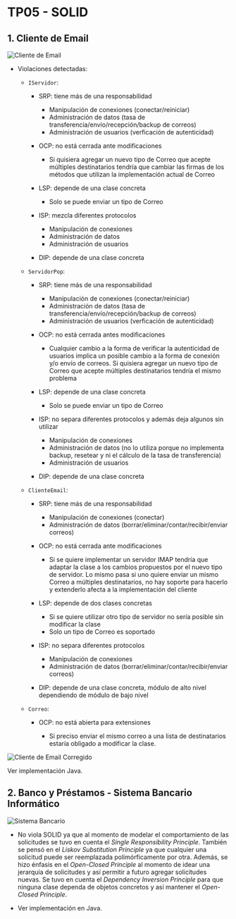 # TP05 - SOLID

## 1. Cliente de Email

![Cliente de Email](uml-01-cliente-de-email.png)

- Violaciones detectadas:

  - `IServidor`:

    - SRP: tiene más de una responsabilidad

      - Manipulación de conexiones (conectar/reiniciar)
      - Administración de datos (tasa de transferencia/envío/recepción/backup de correos)
      - Administración de usuarios (verficación de autenticidad)

    - OCP: no está cerrada ante modificaciones

      - Si quisiera agregar un nuevo tipo de Correo que acepte múltiples destinatarios tendría que cambiar las firmas de los métodos que utilizan la implementación actual de Correo

    - LSP: depende de una clase concreta

      - Solo se puede enviar un tipo de Correo

    - ISP: mezcla diferentes protocolos

      - Manipulación de conexiones
      - Administración de datos
      - Administración de usuarios

    - DIP: depende de una clase concreta

  - `ServidorPop`:

    - SRP: tiene más de una responsabilidad

      - Manipulación de conexiones (conectar/reiniciar)
      - Administración de datos (tasa de transferencia/envío/recepción/backup de correos)
      - Administración de usuarios (verficación de autenticidad)

    - OCP: no está cerrada antes modificaciones

      - Cualquier cambio a la forma de verificar la autenticidad de usuarios implica un posible cambio a la forma de conexión y/o envío de correos. Si quisiera agregar un nuevo tipo de Correo que acepte múltiples destinatarios tendría el mismo problema

    - LSP: depende de una clase concreta

      - Solo se puede enviar un tipo de Correo

    - ISP: no separa diferentes protocolos y además deja algunos sin utilizar

      - Manipulación de conexiones
      - Administración de datos (no lo utiliza porque no implementa backup, resetear y ni el cálculo de la tasa de transferencia)
      - Administración de usuarios

    - DIP: depende de una clase concreta

  - `ClienteEmail`:

    - SRP: tiene más de una responsabilidad

      - Manipulación de conexiones (conectar)
      - Administración de datos (borrar/eliminar/contar/recibir/enviar correos)

    - OCP: no está cerrada ante modificaciones

      - Si se quiere implementar un servidor IMAP tendría que adaptar la clase a los cambios propuestos por el nuevo tipo de servidor. Lo mismo pasa si uno quiere enviar un mismo Correo a múltiples destinatarios, no hay soporte para hacerlo y extenderlo afecta a la implementación del cliente

    - LSP: depende de dos clases concretas

      - Si se quiere utilizar otro tipo de servidor no sería posible sin modificar la clase
      - Solo un tipo de Correo es soportado

    - ISP: no separa diferentes protocolos

      - Manipulación de conexiones
      - Administración de datos (borrar/eliminar/contar/recibir/enviar correos)

    - DIP: depende de una clase concreta, módulo de alto nivel dependiendo de módulo de bajo nivel

  - `Correo`:

    - OCP: no está abierta para extensiones

      - Si preciso enviar el mismo correo a una lista de destinatarios estaría obligado a modificar la clase.

![Cliente de Email Corregido](uml-01-cliente-de-email-corregido.png)

Ver implementación Java.

## 2. Banco y Préstamos - Sistema Bancario Informático

![Sistema Bancario](uml-02-sistema-bancario.png)

- No viola SOLID ya que al momento de modelar el comportamiento de las solicitudes se tuvo en cuenta el _Single Responsibility Principle_. También se pensó en el _Liskov Substitution Principle_ ya que cualquier una solicitud puede ser reemplazada polimórficamente por otra. Además, se hizo énfasis en el _Open-Closed Principle_ al momento de idear una jerarquía de solicitudes y así permitir a futuro agregar solicitudes nuevas. Se tuvo en cuenta el _Dependency Inversion Principle_ para que ninguna clase dependa de objetos concretos y así mantener el _Open-Closed Principle_.

- Ver implementación en Java.
